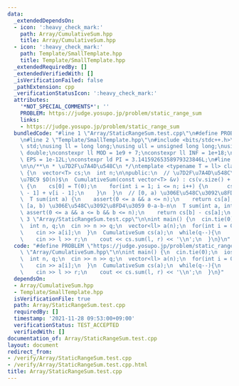 ```yaml
---
data:
  _extendedDependsOn:
  - icon: ':heavy_check_mark:'
    path: Array/CumulativeSum.hpp
    title: Array/CumulativeSum.hpp
  - icon: ':heavy_check_mark:'
    path: Template/SmallTemplate.hpp
    title: Template/SmallTemplate.hpp
  _extendedRequiredBy: []
  _extendedVerifiedWith: []
  _isVerificationFailed: false
  _pathExtension: cpp
  _verificationStatusIcon: ':heavy_check_mark:'
  attributes:
    '*NOT_SPECIAL_COMMENTS*': ''
    PROBLEM: https://judge.yosupo.jp/problem/static_range_sum
    links:
    - https://judge.yosupo.jp/problem/static_range_sum
  bundledCode: "#line 1 \"Array/StaticRangeSum.test.cpp\"\n#define PROBLEM \"https://judge.yosupo.jp/problem/static_range_sum\"\
    \n#line 2 \"Template/SmallTemplate.hpp\"\n#include <bits/stdc++.h>\nusing namespace\
    \ std;\nusing ll = long long;\nusing ull = unsigned long long;\nusing ld = long\
    \ double;\nconstexpr ll MOD = 1e9 + 7;\nconstexpr ll INF = 1e+18;\nconstexpr ld\
    \ EPS = 1e-12L;\nconstexpr ld PI = 3.14159265358979323846L;\n#line 2 \"Array/CumulativeSum.hpp\"\
    \n\n/**\n * \u7D2F\u7A4D\u548C\n */\ntemplate <typename T = ll> class CumulativeSum\
    \ {\n  vector<T> cs;\n  int n;\n\npublic:\n  // \u7D2F\u7A4D\u548C\u306E\u69CB\
    \u7BC9 $O(n)$\n  CumulativeSum(const vector<T> &v) : cs(v.size() + 1), n(v.size())\
    \ {\n    cs[0] = T(0);\n    for(int i = 1; i <= n; i++) {\n      cs[i] = cs[i\
    \ - 1] + v[i - 1];\n    }\n  }\n  // [0, a) \u306E\u548C\u3092\u8FD4\u3059 0-n\n\
    \  T sum(int a) {\n    assert(0 <= a && a <= n);\n    return cs[a];\n  }\n  //\
    \ [a, b) \u306E\u548C\u3092\u8FD4\u3059 0-a-b-n\n  T sum(int a, int b) {\n   \
    \ assert(0 <= a && a <= b && b <= n);\n    return cs[b] - cs[a];\n  }\n};\n#line\
    \ 3 \"Array/StaticRangeSum.test.cpp\"\n\nint main() {\n  cin.tie(0);\n  ios::sync_with_stdio(false);\n\
    \  int n, q;\n  cin >> n >> q;\n  vector<ll> a(n);\n  for(int i = 0; i < n; i++){\n\
    \    cin >> a[i];\n  }\n  CumulativeSum cs(a);\n  while(q--){\n    int l, r;\n\
    \    cin >> l >> r;\n    cout << cs.sum(l, r) << '\\n';\n  }\n}\n"
  code: "#define PROBLEM \"https://judge.yosupo.jp/problem/static_range_sum\"\n#include\
    \ \"Array/CumulativeSum.hpp\"\n\nint main() {\n  cin.tie(0);\n  ios::sync_with_stdio(false);\n\
    \  int n, q;\n  cin >> n >> q;\n  vector<ll> a(n);\n  for(int i = 0; i < n; i++){\n\
    \    cin >> a[i];\n  }\n  CumulativeSum cs(a);\n  while(q--){\n    int l, r;\n\
    \    cin >> l >> r;\n    cout << cs.sum(l, r) << '\\n';\n  }\n}"
  dependsOn:
  - Array/CumulativeSum.hpp
  - Template/SmallTemplate.hpp
  isVerificationFile: true
  path: Array/StaticRangeSum.test.cpp
  requiredBy: []
  timestamp: '2021-11-28 09:53:00+09:00'
  verificationStatus: TEST_ACCEPTED
  verifiedWith: []
documentation_of: Array/StaticRangeSum.test.cpp
layout: document
redirect_from:
- /verify/Array/StaticRangeSum.test.cpp
- /verify/Array/StaticRangeSum.test.cpp.html
title: Array/StaticRangeSum.test.cpp
---
```


